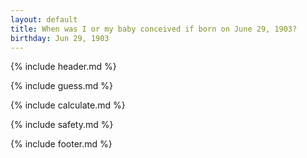 ```yaml
---
layout: default
title: When was I or my baby conceived if born on June 29, 1903?
birthday: Jun 29, 1903
---
```


{% include header.md %}

{% include guess.md %}

{% include calculate.md %}

{% include safety.md %}

{% include footer.md %}



